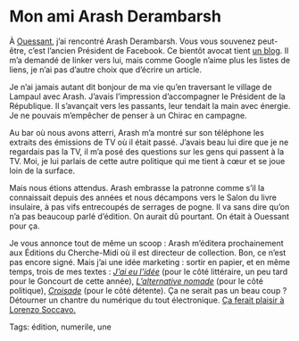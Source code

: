 # Mon ami Arash Derambarsh

À [Ouessant](/tag/numerile/), j’ai rencontré Arash Derambarsh. Vous vous souvenez peut-être, c’est l’ancien Président de Facebook. Ce bientôt avocat tient [un blog](http://arashderambarsh.blogspot.com/). Il m’a demandé de linker vers lui, mais comme Google n’aime plus les listes de liens, je n’ai pas d’autre choix que d’écrire un article.

Je n’ai jamais autant dit bonjour de ma vie qu’en traversant le village de Lampaul avec Arash. J’avais l’impression d’accompagner le Président de la République. Il s’avançait vers les passants, leur tendait la main avec énergie. Je ne pouvais m’empêcher de penser à un Chirac en campagne.

Au bar où nous avons atterri, Arash m’a montré sur son téléphone les extraits des émissions de TV où il était passé. J’avais beau lui dire que je ne regardais pas la TV, il m’a posé des questions sur les gens qui passent à la TV. Moi, je lui parlais de cette autre politique qui me tient à cœur et se joue loin de la surface.

Mais nous étions attendus. Arash embrasse la patronne comme s’il la connaissait depuis des années et nous décampons vers le Salon du livre insulaire, à pas vifs entrecoupés de serrages de pogne. Il va sans dire qu’on n’a pas beaucoup parlé d’édition. On aurait dû pourtant. On était à Ouessant pour ça.

Je vous annonce tout de même un scoop : Arash m’éditera prochainement aux Éditions du Cherche-Midi où il est directeur de collection. Bon, ce n’est pas encore signé. Mais j’ai une idée marketing : sortir en papier, et en même temps, trois de mes textes : [*J’ai eu l’idée*](/id/) (pour le côté littéraire, un peu tard pour le Goncourt de cette année), [*L’alternative nomade*](/alternative-nomade/) (pour le côté politique), [*Croisade*](/la-quatrieme-theorie/) (pour le côté détente). Ça ne serait pas un beau coup ? Détourner un chantre du numérique du tout électronique. [Ça ferait plaisir à Lorenzo Soccavo.](http://ple-consulting.blogspot.com/2010/08/retour-douessant-pandemie-apple.html)

Tags: édition, numerile, une